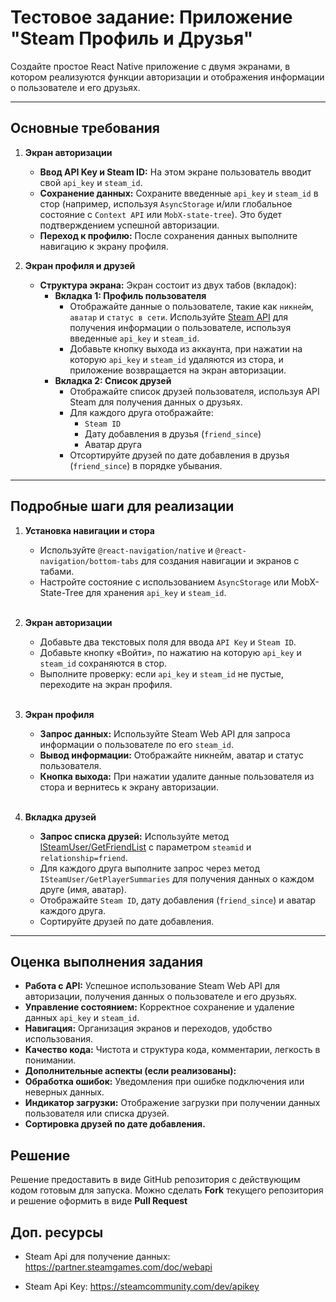 # Тестовое задание: Приложение "Steam Профиль и Друзья"

Создайте простое React Native приложение с двумя экранами, в котором реализуются функции авторизации и отображения информации о пользователе и его друзьях.

---

## Основные требования

1. **Экран авторизации**<br>
   - **Ввод API Key и Steam ID:** На этом экране пользователь вводит свой `api_key` и `steam_id`.<br>
   - **Сохранение данных:** Сохраните введенные `api_key` и `steam_id` в стор (например, используя `AsyncStorage` и/или глобальное состояние с `Context API` или `MobX-state-tree`). Это будет подтверждением успешной авторизации.<br />
   - **Переход к профилю:** После сохранения данных выполните навигацию к экрану профиля.<br />

2. **Экран профиля и друзей**<br />
   - **Структура экрана:** Экран состоит из двух табов (вкладок):<br>
     - **Вкладка 1: Профиль пользователя**
       - Отображайте данные о пользователе, такие как `никнейм`, `аватар` и `статус в сети`. Используйте [Steam API](https://partner.steamgames.com/doc/webapi) для получения информации о пользователе, используя введенные `api_key` и `steam_id`.
       - Добавьте кнопку выхода из аккаунта, при нажатии на которую `api_key` и `steam_id` удаляются из стора, и приложение возвращается на экран авторизации.<br />
     - **Вкладка 2: Список друзей**
       - Отображайте список друзей пользователя, используя API Steam для получения данных о друзьях.
       - Для каждого друга отображайте:
         - `Steam ID`
         - Дату добавления в друзья (`friend_since`)
         - Аватар друга
       - Отсортируйте друзей по дате добавления в друзья (`friend_since`) в порядке убывания.

---

## Подробные шаги для реализации

1. **Установка навигации и стора**
   - Используйте `@react-navigation/native` и `@react-navigation/bottom-tabs` для создания навигации и экранов с табами.
   - Настройте состояние с использованием `AsyncStorage` или MobX-State-Tree для хранения `api_key` и `steam_id`.
   <br />

2. **Экран авторизации**
   - Добавьте два текстовых поля для ввода `API Key` и `Steam ID`.
   - Добавьте кнопку «Войти», по нажатию на которую `api_key` и `steam_id` сохраняются в стор.
   - Выполните проверку: если `api_key` и `steam_id` не пустые, переходите на экран профиля.
   <br />

3. **Экран профиля**
   - **Запрос данных:** Используйте Steam Web API для запроса информации о пользователе по его `steam_id`.
   - **Вывод информации:** Отображайте никнейм, аватар и статус пользователя.
   - **Кнопка выхода:** При нажатии удалите данные пользователя из стора и вернитесь к экрану авторизации.
   <br />

4. **Вкладка друзей**
   - **Запрос списка друзей:** Используйте метод [ISteamUser/GetFriendList](https://partner.steamgames.com/doc/webapi/ISteamUser) с параметром `steamid` и `relationship=friend`.
   - Для каждого друга выполните запрос через метод `ISteamUser/GetPlayerSummaries` для получения данных о каждом друге (имя, аватар).
   - Отображайте `Steam ID`, дату добавления (`friend_since`) и аватар каждого друга.
   - Сортируйте друзей по дате добавления.

---


## Оценка выполнения задания

- **Работа с API:** Успешное использование Steam Web API для авторизации, получения данных о пользователе и его друзьях.
- **Управление состоянием:** Корректное сохранение и удаление данных `api_key` и `steam_id`.
- **Навигация:** Организация экранов и переходов, удобство использования.
- **Качество кода:** Чистота и структура кода, комментарии, легкость в понимании.
- **Дополнительные аспекты (если реализованы):**
- **Обработка ошибок:** Уведомления при ошибке подключения или неверных данных.
- **Индикатор загрузки:** Отображение загрузки при получении данных пользователя или списка друзей.
- **Сортировка друзей по дате добавления.**

## Решение

Решение предоставить в виде GitHub репозитория с действующим кодом готовым для запуска. Можно сделать **Fork** текущего репозитория и решение оформить в виде **Pull Request**

## Доп. ресурсы

* Steam Api для получение данных: https://partner.steamgames.com/doc/webapi

* Steam Api Key: https://steamcommunity.com/dev/apikey